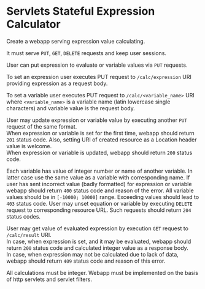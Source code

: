 # Servlets Stateful Expression Calculator

Create a webapp serving expression value calculating.

It must serve `PUT`, `GET`, `DELETE` requests and keep user sessions.

User can put expression to evaluate or variable values via `PUT` requests.

To set an expression user executes PUT request to `/calc/expression` URI providing expression as a request body.

To set a variable user executes PUT request to `/calc/<variable_name>` URI where `<variable_name>` is a variable name (latin lowercase single characters) and variable value is the request body.
 
User may update expression or variable value by executing another `PUT` request of the same format.\
When expression or variable is set for the first time, webapp should return `201` status code. Also, setting URI of created resource as a Location header value is welcome.\
When expression or variable is updated, webapp should return `200` status code.

Each variable has value of integer number or name of another variable.
In latter case use the same value as a variable with corresponding name.
If user has sent incorrect value (badly formatted) for expression or variable webapp should return `400` status code and reason of the error.
All variable values should be in `[-10000; 10000]` range. Exceeding values should lead to `403` status code.
User may unset equation or variable by executing `DELETE` request to corresponding resource URL.
Such requests should return `204` status codes.

User may get value of evaluated expression by execution `GET` request to `/calc/result` URI.\
In case, when expression is set, and it may be evaluated, webapp should return `200` status code and calculated integer value as a response body.\
In case, when expression may not be calculated due to lack of data, webapp should return `409` status code and reason of this error.  

All calculations must be integer.
Webapp must be implemented on the basis of http servlets and servlet filters. 